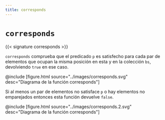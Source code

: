 ```yaml
---
title: corresponds
---
```


# `corresponds`

{{< signature corresponds >}}

`corresponds` comprueba que el predicado `p` es satisfecho para cada par de elementos que ocupan
la misma posición en esta y en la colección `bs`, devolviendo `true` en ese caso.

@include [figure.html source="../images/corresponds.svg" desc="Diagrama de la función corresponds"]

Si al menos un par de elementos no satisface `p` o hay elementos no emparejados entonces esta
función devuelve `false`.

@include [figure.html source="../images/corresponds.2.svg" desc="Diagrama de la función corresponds"]
